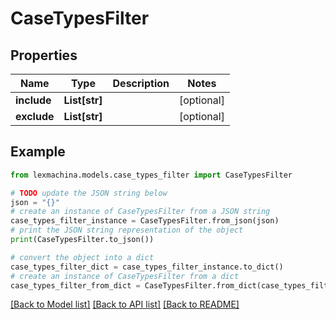 # CaseTypesFilter


## Properties

Name | Type | Description | Notes
------------ | ------------- | ------------- | -------------
**include** | **List[str]** |  | [optional] 
**exclude** | **List[str]** |  | [optional] 

## Example

```python
from lexmachina.models.case_types_filter import CaseTypesFilter

# TODO update the JSON string below
json = "{}"
# create an instance of CaseTypesFilter from a JSON string
case_types_filter_instance = CaseTypesFilter.from_json(json)
# print the JSON string representation of the object
print(CaseTypesFilter.to_json())

# convert the object into a dict
case_types_filter_dict = case_types_filter_instance.to_dict()
# create an instance of CaseTypesFilter from a dict
case_types_filter_from_dict = CaseTypesFilter.from_dict(case_types_filter_dict)
```
[[Back to Model list]](../README.md#documentation-for-models) [[Back to API list]](../README.md#documentation-for-api-endpoints) [[Back to README]](../README.md)


